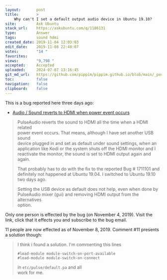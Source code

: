 ```yaml
---
layout:       post
title:        >
    Why can't I set a default output audio device in Ubuntu 19.10?
site:         Ask Ubuntu
stack_url:    https://askubuntu.com/q/1186131
type:         Answer
tags:         sound hdmi
created_date: 2019-11-04 12:03:03
edit_date:    2019-11-08 22:40:07
votes:        "14 "
favorites:    
views:        "9,798 "
accepted:     Accepted
uploaded:     2024-07-07 13:16:45
git_md_url:   https://github.com/pippim/pippim.github.io/blob/main/_posts/2019/2019-11-04-Why-can_t-I-set-a-default-output-audio-device-in-Ubuntu-19.10_.md
toc:          false
navigation:   false
clipboard:    false
---
```


This is a bug reported here three days ago:

- [Audio / Sound reverts to HDMI when power event occurs](https://bugs.launchpad.net/ubuntu/+source/pulseaudio/+bug/1850887)

> PulseAudio reverts the sound to HDMI all the time when a HDMI related  
> power event occurs. That means, although I have set another USB sound  
> device plugged in and set as default under sound settings, when an  
> application like Kodi or the system shuts off the HDMI monitor and I  
> reactivate the monitor, the sound is set to HDMI output again and  
> again.  
>   
> That probably has to do with the fix to the reported Bug # 1711101 and  
> definitely not happened at Ubuntu 19.04. I switched to Ubuntu 19.10  
> two days ago.  
>   
> Setting the USB device as default does not help, even when done by  
> PulseAudio mixer (gui) and removing HDMI output from the alternatives  
> option.  

Only one person is effected by the bug (on November 4, 2019). Visit the link, click that it effects you and subscribe to the bug email.

11 people are now effected as of November 8, 2019. Comment #11 presents a solution though:

> I think i found a solution. I'm commenting this lines  
>  
>     #load-module module-switch-on-port-available  
>     #load-module module-switch-on-connect  
> in `etc/pulse/default.pa` and all   
work for me.

